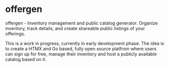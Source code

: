# offergen
offergen - Inventory management and public catalog generator. Organize inventory, track details, and create shareable public listings of your offerings.

This is a work in progress, currently in early development phase. The idea is to create a HTMX and Go based, fully open source platfrom where users can sign up for free, manage their inventory and host a publicly available catalog based on it.
